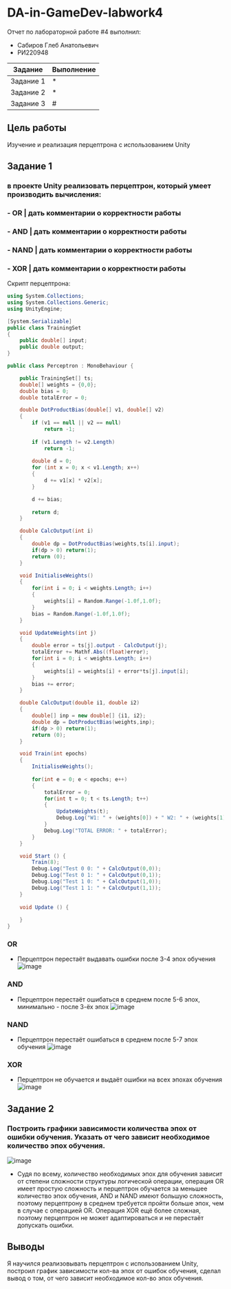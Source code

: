 # DA-in-GameDev-labwork4
Отчет по лабораторной работе #4 выполнил:
- Сабиров Глеб Анатольевич
- РИ220948


| Задание | Выполнение |
| ------ | ------ |
| Задание 1 | * |
| Задание 2 | * |
| Задание 3 | # |

## Цель работы
Изучение и реализация перцептрона с использованием Unity

## Задание 1
### в проекте Unity реализовать перцептрон, который умеет производить вычисления:
### - OR | дать комментарии о корректности работы
### - AND | дать комментарии о корректности работы
### - NAND | дать комментарии о корректности работы
### - XOR | дать комментарии о корректности работы

Скрипт перцептрона:
```cs
using System.Collections;
using System.Collections.Generic;
using UnityEngine;

[System.Serializable]
public class TrainingSet
{
	public double[] input;
	public double output;
}

public class Perceptron : MonoBehaviour {

	public TrainingSet[] ts;
	double[] weights = {0,0};
	double bias = 0;
	double totalError = 0;

	double DotProductBias(double[] v1, double[] v2) 
	{
		if (v1 == null || v2 == null)
			return -1;
	 
		if (v1.Length != v2.Length)
			return -1;
	 
		double d = 0;
		for (int x = 0; x < v1.Length; x++)
		{
			d += v1[x] * v2[x];
		}

		d += bias;
	 
		return d;
	}

	double CalcOutput(int i)
	{
		double dp = DotProductBias(weights,ts[i].input);
		if(dp > 0) return(1);
		return (0);
	}

	void InitialiseWeights()
	{
		for(int i = 0; i < weights.Length; i++)
		{
			weights[i] = Random.Range(-1.0f,1.0f);
		}
		bias = Random.Range(-1.0f,1.0f);
	}

	void UpdateWeights(int j)
	{
		double error = ts[j].output - CalcOutput(j);
		totalError += Mathf.Abs((float)error);
		for(int i = 0; i < weights.Length; i++)
		{			
			weights[i] = weights[i] + error*ts[j].input[i]; 
		}
		bias += error;
	}

	double CalcOutput(double i1, double i2)
	{
		double[] inp = new double[] {i1, i2};
		double dp = DotProductBias(weights,inp);
		if(dp > 0) return(1);
		return (0);
	}

	void Train(int epochs)
	{
		InitialiseWeights();
		
		for(int e = 0; e < epochs; e++)
		{
			totalError = 0;
			for(int t = 0; t < ts.Length; t++)
			{
				UpdateWeights(t);
				Debug.Log("W1: " + (weights[0]) + " W2: " + (weights[1]) + " B: " + bias);
			}
			Debug.Log("TOTAL ERROR: " + totalError);
		}
	}

	void Start () {
		Train(8);
		Debug.Log("Test 0 0: " + CalcOutput(0,0));
		Debug.Log("Test 0 1: " + CalcOutput(0,1));
		Debug.Log("Test 1 0: " + CalcOutput(1,0));
		Debug.Log("Test 1 1: " + CalcOutput(1,1));		
	}
	
	void Update () {
		
	}
}
```
### OR
- Перцептрон перестаёт выдавать ошибки после 3-4 эпох обучения
![image](https://github.com/nosova666/DA-in-GameDev-labwork4/blob/main/OR%20screen.png)

### AND
- Перцептрон перестаёт ошибаться в среднем после 5-6 эпох, минимально - после 3-ёх эпох
![image](https://github.com/nosova666/DA-in-GameDev-labwork4/blob/main/AND%20screen.png)

### NAND
- Перцептрон перестаёт ошибаться в среднем после 5-7 эпох обучения
![image](https://github.com/nosova666/DA-in-GameDev-labwork4/blob/main/NAND%20screen.png)

### XOR
- Перцептрон не обучается и выдаёт ошибки на всех эпохах обучения
![image](https://github.com/nosova666/DA-in-GameDev-labwork4/blob/main/XOR%20screen.png)

## Задание 2
### Построить графики зависимости количества эпох от ошибки  обучения. Указать от чего зависит необходимое количество эпох обучения.

![image](https://github.com/nosova666/DA-in-GameDev-labwork4/blob/main/diagram.png)

- Судя по всему, количество необходимых эпох для обучения зависит от степени сложности структуры логической операции, операция OR имеет простую сложность и перцептрон обучается за меньшее количество эпох обучения, AND и NAND имеют большую сложность, поэтому перцептрону в среднем требуется пройти больше эпох, чем в случае с операцией OR. Операция XOR ещё более сложная, поэтому перцептрон не может адаптироваться
и не перестаёт допускать ошибки.

## Выводы
Я научился реализовывать перцептрон с использованием Unity, построил график зависимости кол-ва эпох от ошибок обучения, сделал вывод о том, от чего зависит необходимое кол-во эпох обучения.
